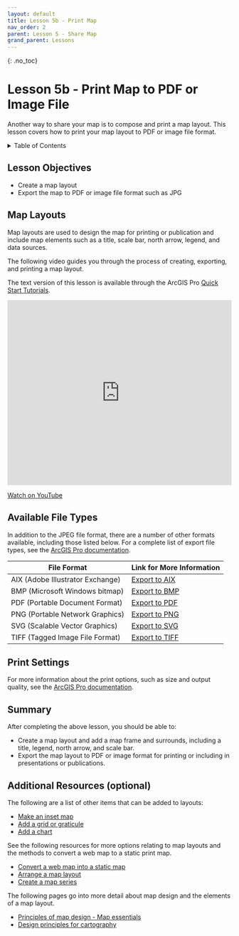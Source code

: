 ```yaml
---
layout: default
title: Lesson 5b - Print Map
nav_order: 2
parent: Lesson 5 - Share Map
grand_parent: Lessons
---
```

{: .no_toc}  
# Lesson 5b - Print Map to PDF or Image File

Another way to share your map is to compose and print a map layout. This lesson covers how to print your map layout to PDF or image file format.

<details markdown="block" class="toc">
  <summary>
    Table of Contents
  </summary>
  {: .text-delta }
- TOC
{:toc}
</details>

## Lesson Objectives
- Create a map layout
- Export the map to PDF or image file format such as JPG

## Map Layouts
Map layouts are used to design the map for printing or publication and include map elements such as a title, scale bar, north arrow, legend, and data sources. 

The following video guides you through the process of creating, exporting, and printing a map layout.

The text version of this lesson is available through the ArcGIS Pro [Quick Start Tutorials](https://pro.arcgis.com/en/pro-app/latest/get-started/add-maps-to-a-layout.htm).

<iframe height="416" width="100%" allowfullscreen frameborder=0 src="https://www.youtube.com/embed/EhE55ZtrJlk" title="Make a layout in ArcGIS Pro"></iframe>

[Watch on YouTube](https://www.youtube.com/embed/EhE55ZtrJlk)

## Available File Types
In addition to the JPEG file format, there are a number of other formats available, including those listed below. 
For a complete list of export file types, see the [ArcGIS Pro documentation](https://pro.arcgis.com/en/pro-app/latest/help/sharing/overview/export-a-map-or-layout.htm#ESRI_SECTION1_F4284E79E1A743468186BE49528275A9). 

| File Format      | Link for More Information |
| ---------------- | ------------------------- |
| AIX (Adobe Illustrator Exchange) | [Export to AIX](https://pro.arcgis.com/en/pro-app/latest/help/sharing/overview/aix-export.htm) |
| BMP (Microsoft Windows bitmap) | [Export to BMP](https://pro.arcgis.com/en/pro-app/3.2/help/sharing/overview/bmp-export.htm) |
| PDF (Portable Document Format) | [Export to PDF](https://pro.arcgis.com/en/pro-app/3.2/help/sharing/overview/pdf-export.htm) |
| PNG (Portable Network Graphics) | [Export to PNG](https://pro.arcgis.com/en/pro-app/3.2/help/sharing/overview/png-export.htm) |
| SVG (Scalable Vector Graphics) | [Export to SVG](https://pro.arcgis.com/en/pro-app/3.2/help/sharing/overview/svg-or-svgz-export.htm) |
| TIFF (Tagged Image File Format) | [Export to TIFF](https://pro.arcgis.com/en/pro-app/3.2/help/sharing/overview/tiff-export.htm) |

## Print Settings
For more information about the print options, such as size and output quality, see the [ArcGIS Pro documentation](https://pro.arcgis.com/en/pro-app/latest/help/sharing/overview/print-a-map-or-layout.htm#ESRI_SECTION1_2EB761C8C40646F39C5F7A5F4858759A).

## Summary
After completing the above lesson, you should be able to:
- Create a map layout and add a map frame and surrounds, including a title, legend, north arrow, and scale bar.
- Export the map layout to PDF or image format for printing or including in presentations or publications.

## Additional Resources (optional)
The following are a list of other items that can be added to layouts:
- [Make an inset map](https://learn.arcgis.com/en/projects/cartographic-creations-make-an-inset-map/)
- [Add a grid or graticule](https://pro.arcgis.com/en/pro-app/latest/help/layouts/add-a-grid.htm)
- [Add a chart](https://pro.arcgis.com/en/pro-app/latest/help/layouts/charts.htm)

See the following resources for more options relating to map layouts and the methods to convert a web map to a static print map.
- [Convert a web map into a static map](https://learn.arcgis.com/en/projects/convert-a-web-map-into-a-print-map/)
- [Arrange a map layout](https://learn.arcgis.com/en/projects/cartographic-creations-arrange-a-map-layout/)
- [Create a map series](https://pro.arcgis.com/en/pro-app/latest/help/layouts/map-series.htm)

The following pages go into more detail about map design and the elements of a map layout.
- [Principles of map design - Map essentials](https://storymaps.arcgis.com/stories/daea26d48cc041f08f4c9a1b7b2ba9d5)
- [Design principles for cartography](https://www.esri.com/arcgis-blog/products/arcgis-pro/mapping/design-principles-for-cartography/)

